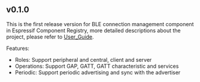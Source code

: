 ## v0.1.0

This is the first release version for BLE connection management component in Espressif Component Registry, more detailed descriptions about the project, please refer to [User_Guide](https://docs.espressif.com/projects/espressif-esp-iot-solution/en/latest/bluetooth/ble_conn_mgr.html).

Features:
- Roles: Support peripheral and central, client and server
- Operations: Support GAP, GATT, GATT characteristic and services
- Periodic: Support periodic advertising and sync with the advertiser
